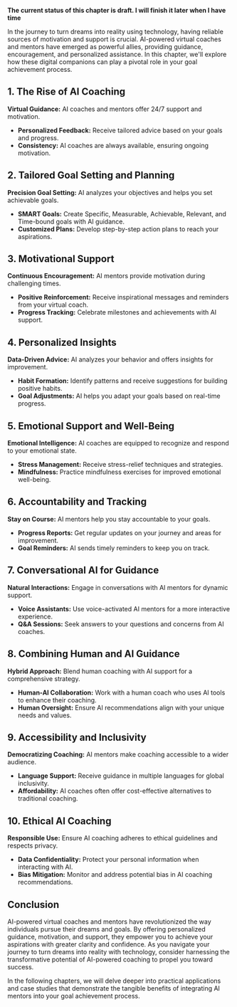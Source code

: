 **The current status of this chapter is draft. I will finish it later when I have time**

In the journey to turn dreams into reality using technology, having reliable sources of motivation and support is crucial. AI-powered virtual coaches and mentors have emerged as powerful allies, providing guidance, encouragement, and personalized assistance. In this chapter, we'll explore how these digital companions can play a pivotal role in your goal achievement process.

**1. The Rise of AI Coaching**
------------------------------

**Virtual Guidance:** AI coaches and mentors offer 24/7 support and motivation.

* **Personalized Feedback:** Receive tailored advice based on your goals and progress.
* **Consistency:** AI coaches are always available, ensuring ongoing motivation.

**2. Tailored Goal Setting and Planning**
-----------------------------------------

**Precision Goal Setting:** AI analyzes your objectives and helps you set achievable goals.

* **SMART Goals:** Create Specific, Measurable, Achievable, Relevant, and Time-bound goals with AI guidance.
* **Customized Plans:** Develop step-by-step action plans to reach your aspirations.

**3. Motivational Support**
---------------------------

**Continuous Encouragement:** AI mentors provide motivation during challenging times.

* **Positive Reinforcement:** Receive inspirational messages and reminders from your virtual coach.
* **Progress Tracking:** Celebrate milestones and achievements with AI support.

**4. Personalized Insights**
----------------------------

**Data-Driven Advice:** AI analyzes your behavior and offers insights for improvement.

* **Habit Formation:** Identify patterns and receive suggestions for building positive habits.
* **Goal Adjustments:** AI helps you adapt your goals based on real-time progress.

**5. Emotional Support and Well-Being**
---------------------------------------

**Emotional Intelligence:** AI coaches are equipped to recognize and respond to your emotional state.

* **Stress Management:** Receive stress-relief techniques and strategies.
* **Mindfulness:** Practice mindfulness exercises for improved emotional well-being.

**6. Accountability and Tracking**
----------------------------------

**Stay on Course:** AI mentors help you stay accountable to your goals.

* **Progress Reports:** Get regular updates on your journey and areas for improvement.
* **Goal Reminders:** AI sends timely reminders to keep you on track.

**7. Conversational AI for Guidance**
-------------------------------------

**Natural Interactions:** Engage in conversations with AI mentors for dynamic support.

* **Voice Assistants:** Use voice-activated AI mentors for a more interactive experience.
* **Q\&A Sessions:** Seek answers to your questions and concerns from AI coaches.

**8. Combining Human and AI Guidance**
--------------------------------------

**Hybrid Approach:** Blend human coaching with AI support for a comprehensive strategy.

* **Human-AI Collaboration:** Work with a human coach who uses AI tools to enhance their coaching.
* **Human Oversight:** Ensure AI recommendations align with your unique needs and values.

**9. Accessibility and Inclusivity**
------------------------------------

**Democratizing Coaching:** AI mentors make coaching accessible to a wider audience.

* **Language Support:** Receive guidance in multiple languages for global inclusivity.
* **Affordability:** AI coaches often offer cost-effective alternatives to traditional coaching.

**10. Ethical AI Coaching**
---------------------------

**Responsible Use:** Ensure AI coaching adheres to ethical guidelines and respects privacy.

* **Data Confidentiality:** Protect your personal information when interacting with AI.
* **Bias Mitigation:** Monitor and address potential bias in AI coaching recommendations.

**Conclusion**
--------------

AI-powered virtual coaches and mentors have revolutionized the way individuals pursue their dreams and goals. By offering personalized guidance, motivation, and support, they empower you to achieve your aspirations with greater clarity and confidence. As you navigate your journey to turn dreams into reality with technology, consider harnessing the transformative potential of AI-powered coaching to propel you toward success.

In the following chapters, we will delve deeper into practical applications and case studies that demonstrate the tangible benefits of integrating AI mentors into your goal achievement process.
